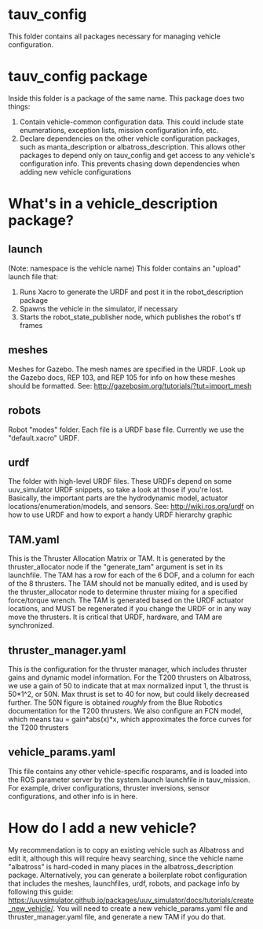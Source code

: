 # tauv_config
This folder contains all packages necessary for managing vehicle configuration.

# tauv_config package
Inside this folder is a package of the same name. This package does two things:

 1. Contain vehicle-common configuration data. This could include state enumerations, exception lists, mission configuration info, etc.
 2. Declare dependencies on the other vehicle configuration packages, such as manta_description or albatross_description. This allows other packages to depend only on tauv_config and get access to any vehicle's configuration info. This prevents chasing down dependencies when adding new vehicle configurations

# What's in a vehicle_description package?
## launch
(Note: namespace is the vehicle name)
This folder contains an "upload" launch file that:
 1. Runs Xacro to generate the URDF and post it in the robot_description package
 2. Spawns the vehicle in the simulator, if necessary
 3. Starts the robot_state_publisher node, which publishes the robot's tf frames

## meshes
Meshes for Gazebo. The mesh names are specified in the URDF.
Look up the Gazebo docs, REP 103, and REP 105 for info on how these meshes should be formatted.
See: http://gazebosim.org/tutorials/?tut=import_mesh

## robots
Robot "modes" folder. Each file is a URDF base file. Currently we use the "default.xacro" URDF.

##  urdf
The folder with high-level URDF files. These URDFs depend on some uuv_simulator URDF snippets, so take a look at those if you're lost. Basically, the important parts are the hydrodynamic model, actuator locations/enumeration/models, and sensors.
See: http://wiki.ros.org/urdf on how to use URDF and how to export a handy URDF hierarchy graphic

## TAM.yaml
This is the Thruster Allocation Matrix or TAM. It is generated by the thruster_allocator node if the "generate_tam" argument is set in its launchfile. The TAM has a row for each of the 6 DOF, and a column for each of the 8 thrusters. The TAM should not be manually edited, and is used by the thruster_allocator node to determine thruster mixing for a specified force/torque wrench.
The TAM is generated based on the URDF actuator locations, and MUST be regenerated if you change the URDF or in any way move the thrusters. It is critical that URDF, hardware, and TAM are synchronized.

## thruster_manager.yaml
This is the configuration for the thruster manager, which includes thruster gains and dynamic model information. For the T200 thrusters on Albatross, we use a gain of 50 to indicate that at max normalized input 1, the thrust is 50*1^2, or 50N. Max thrust is set to 40 for now, but could likely decreased further. The 50N figure is obtained *roughly* from the Blue Robotics documentation for the T200 thrusters. We also configure an FCN model, which means tau = gain\*abs(x)\*x, which approximates the force curves for the T200 thrusters

## vehicle_params.yaml
This file contains any other vehicle-specific rosparams, and is loaded into the ROS parameter server by the system.launch launchfile in tauv_mission. For example, driver configurations, thruster inversions, sensor configurations, and other info is in here.

# How do I add a new vehicle?
My recommendation is to copy an existing vehicle such as Albatross and edit it, although this will require heavy searching, since the vehicle name "albatross" is hard-coded in many places in the albatross_description package.
Alternatively, you can generate a boilerplate robot configuration that includes the meshes, launchfiles, urdf, robots, and package info by following this guide: https://uuvsimulator.github.io/packages/uuv_simulator/docs/tutorials/create_new_vehicle/. You will need to create a new vehicle_params.yaml file and thruster_manager.yaml file, and generate a new TAM if you do that.
